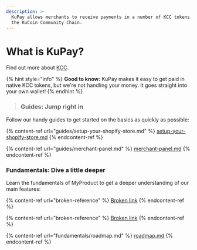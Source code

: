 ```yaml
---
description: >-
  KuPay allows merchants to receive payments in a number of KCC tokens. KCC is
  the KuCoin Community Chain.
---
```


# What is KuPay?

Find out more about [KCC](https://www.kcc.io).

{% hint style="info" %}
**Good to know:** KuPay makes it easy to get paid in native KCC tokens, but we're not handling your money. It goes straight into your own wallet!
{% endhint %}

> ### Guides: Jump right in

Follow our handy guides to get started on the basics as quickly as possible:

{% content-ref url="guides/setup-your-shopify-store.md" %}
[setup-your-shopify-store.md](guides/setup-your-shopify-store.md)
{% endcontent-ref %}

{% content-ref url="guides/merchant-panel.md" %}
[merchant-panel.md](guides/merchant-panel.md)
{% endcontent-ref %}

### Fundamentals: Dive a little deeper

Learn the fundamentals of MyProduct to get a deeper understanding of our main features:

{% content-ref url="broken-reference" %}
[Broken link](broken-reference)
{% endcontent-ref %}

{% content-ref url="broken-reference" %}
[Broken link](broken-reference)
{% endcontent-ref %}

{% content-ref url="fundamentals/roadmap.md" %}
[roadmap.md](fundamentals/roadmap.md)
{% endcontent-ref %}
